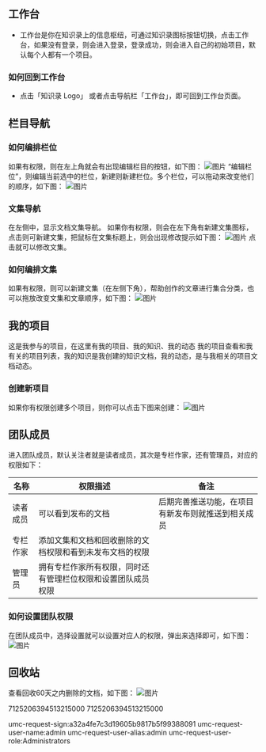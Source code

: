 
## 工作台
- 工作台是你在知识录上的信息枢纽，可通过知识录图标按钮切换，点击工作台，如果没有登录，则会进入登录，登录成功，则会进入自己的初始项目，默认每个人都有一个项目。
### 如何回到工作台
- 点击「知识录 Logo」 或者点击导航栏「工作台」，即可回到工作台页面。
## 栏目导航

### 如何编排栏位
如果有权限，则在左上角就会有出现编辑栏目的按钮，如下图：
![图片](http://www.365lu.cn/UserResources/1obs7h6/1590112970879/image.png)
“编辑栏位”，则编辑当前选中的栏位，新建则新建栏位。多个栏位，可以拖动来改变他们的顺序，如下图：
![图片](http://www.365lu.cn/UserResources/1obs7h6/1591338730243/image.png)
### 文集导航
在左侧中，显示文档文集导航。
如果你有权限，则会在左下角有新建文集图标，点击则可新建文集，把鼠标在文集标题上，则会出现修改提示如下图：
![图片](http://www.365lu.cn/UserResources/1obs7h6/1591338658097/image.png)
点击就可以修改文集。
### 如何编排文集
如果有权限，则可以新建文集（在左侧下角），帮助创作的文章进行集合分类，也可以拖放改变文集和文章顺序，如下图：
![图片](http://www.365lu.cn/UserResources/1obs7h6/1588217250824/image.png)
## 我的项目
这是我参与的项目，在这里有我的项目、我的知识、我的动态
我的项目查看和我有关的项目列表，我的知识是我创建的知识文档，我的动态，是与我相关的项目文档动态。
### 创建新项目
如果你有权限创建多个项目，则你可以点击下图来创建：
![图片](http://www.365lu.cn/UserResources/1obs7h6/1591337119214/image.png)
## 团队成员
进入团队成员，默认关注者就是读者成员，其次是专栏作家，还有管理员，对应的权限如下：

|名称|权限描述|备注|
|--|--|--|
|读者成员 |可以看到发布的文档 |后期完善推送功能，在项目有新发布则就推送到相关成员 |
|专栏作家 |添加文集和文档和回收删除的文档权限和看到未发布文档的权限 | |
|管理员 |拥有专栏作家所有权限，同时还有管理栏位权限和设置团队成员权限 | |


### 如何设置团队权限
在团队成员中，选择设置就可以设置对应人的权限，弹出来选择即可，如下图：
![图片](http://www.365lu.cn/UserResources/1obs7h6/1593759536575/image.png)
## 回收站
查看回收60天之内删除的文档，如下图：
![图片](http://www.365lu.cn/UserResources/1obs7h6/1590412277430/image.png)

7125206394513215000
7125206394513215000

umc-request-sign:a32a4fe7c3d19605b9817b5f99388091
umc-request-user-name:admin
umc-request-user-alias:admin
umc-request-user-role:Administrators